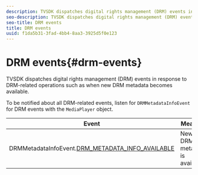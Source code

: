 ```yaml
---
description: TVSDK dispatches digital rights management (DRM) events in response to DRM-related operations such as when new DRM metadata becomes available.
seo-description: TVSDK dispatches digital rights management (DRM) events in response to DRM-related operations such as when new DRM metadata becomes available.
seo-title: DRM events
title: DRM events
uuid: f1da5b31-3fad-4bb4-8aa3-3925d5f0e123
---
```


# DRM events{#drm-events}

TVSDK dispatches digital rights management (DRM) events in response to DRM-related operations such as when new DRM metadata becomes available.

 To be notified about all DRM-related events, listen for `DRMMetadataInfoEvent` for DRM events with the `MediaPlayer` object. 

|  Event  | Meaning  |
|---|---|
|DRMMetadataInfoEvent.[DRM_METADATA_INFO_AVAILABLE](https://help.adobe.com/en_US/primetime/api/psdk/asdoc-dhls_1.4/com/adobe/mediacore/events/DRMMetadataInfoEvent.html#DRM_METADATA_INFO_AVAILABLE)  | New DRM metadata is available.  |